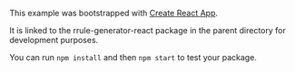This example was bootstrapped with [Create React App](https://github.com/facebook/create-react-app).

It is linked to the rrule-generator-react package in the parent directory for development purposes.

You can run `npm install` and then `npm start` to test your package.
